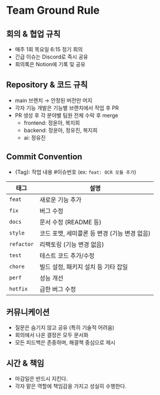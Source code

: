 # Team Ground Rule

## 회의 & 협업 규칙
- 매주 1회 목요일 6:15 정기 회의
- 긴급 이슈는 Discord로 즉시 공유
- 회의록은 Notion에 기록 및 공유

## Repository & 코드 규칙
- main 브랜치 → 안정된 버전만 머지
- 각자 기능 개발은 기능별 브랜치에서 작업 후 PR
- PR 생성 후 각 분야별 팀원 전체 수락 후 merge
	- frontend: 정윤아, 복지희
	- backend: 정윤아, 정유진, 복지희
	- ai: 정유진
	
## Commit Convention
* {Tag}: 작업 내용 #이슈번호
(ex: `feat: OCR 모듈 추가`)

| 태그         | 설명                          |
| ---------- | --------------------------- |
| `feat`     | 새로운 기능 추가                   |
| `fix`      | 버그 수정                       |
| `docs`     | 문서 수정 (README 등)            |
| `style`    | 코드 포맷, 세미콜론 등 변경 (기능 변경 없음) |
| `refactor` | 리팩토링 (기능 변경 없음)             |
| `test`     | 테스트 코드 추가/수정                |
| `chore`    | 빌드 설정, 패키지 설치 등 기타 잡일       |
| `perf`     | 성능 개선                       |
| `hotfix`   | 급한 버그 수정                    |

## 커뮤니케이션
- 질문은 숨기지 않고 공유 (특히 기술적 어려움)
- 회의에서 나온 결정은 모두 문서화
- 모든 피드백은 존중하며, 해결책 중심으로 제시

## 시간 & 책임
- 마감일은 반드시 지킨다.
- 각자 맡은 역할에 책임감을 가지고 성실히 수행한다.
